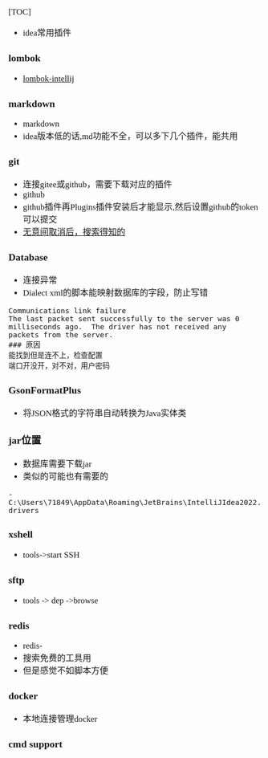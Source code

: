<span  style="font-family: Simsun,serif; font-size: 17px; ">

[TOC]

- idea常用插件

### lombok

- [lombok-intellij](https://github.com/mplushnikov/lombok-intellij-plugin/releases)

### markdown

- markdown
- idea版本低的话,md功能不全，可以多下几个插件，能共用

### git

- 连接gitee或github，需要下载对应的插件
- github
- github插件再Plugins插件安装后才能显示,然后设置github的token可以提交
- [无意间取消后，搜索得知的](https://www.656463.com/wenda/IntellijIDEAVCSCheckoutMenuzmyGi_287)

### Database

- 连接异常
- Dialect xml的脚本能映射数据库的字段，防止写错

~~~
Communications link failure  
The last packet sent successfully to the server was 0 milliseconds ago.  The driver has not received any packets from the server.
### 原因 
能找到但是连不上，检查配置 
端口开没开，对不对，用户密码
~~~

### GsonFormatPlus

- 将JSON格式的字符串自动转换为Java实体类

### jar位置

- 数据库需要下载jar
- 类似的可能也有需要的

~~~
- C:\Users\71849\AppData\Roaming\JetBrains\IntelliJIdea2022.1\jdbc-drivers
~~~

### xshell

- tools->start SSH

### sftp

- tools -> dep ->browse

### redis

- redis-
- 搜索免费的工具用
- 但是感觉不如脚本方便

### docker

- 本地连接管理docker

### cmd support

</span>